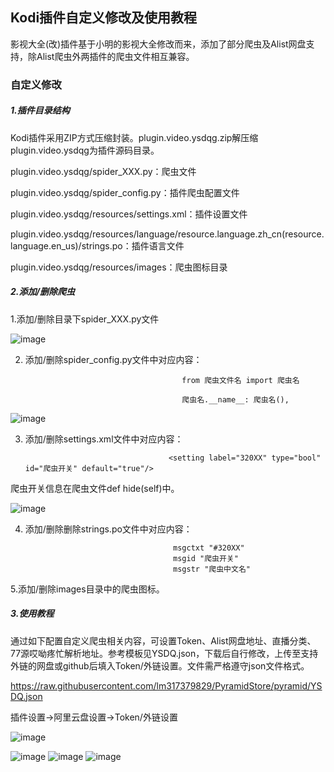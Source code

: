
## Kodi插件自定义修改及使用教程

影视大全(改)插件基于小明的影视大全修改而来，添加了部分爬虫及Alist网盘支持，除Alist爬虫外两插件的爬虫文件相互兼容。

### 自定义修改

##### 1.插件目录结构

Kodi插件采用ZIP方式压缩封装。plugin.video.ysdqg.zip解压缩plugin.video.ysdqg为插件源码目录。

plugin.video.ysdqg/spider_XXX.py：爬虫文件

plugin.video.ysdqg/spider_config.py：插件爬虫配置文件

plugin.video.ysdqg/resources/settings.xml：插件设置文件

plugin.video.ysdqg/resources/language/resource.language.zh_cn(resource.language.en_us)/strings.po：插件语言文件

plugin.video.ysdqg/resources/images：爬虫图标目录

##### 2.添加/删除爬虫

1.添加/删除目录下spider_XXX.py文件

![image](https://raw.githubusercontent.com/lm317379829/PyramidStore/pyramid/img/sc.jpg)

2. 添加/删除spider_config.py文件中对应内容：
                                          
                                          from 爬虫文件名 import 爬虫名 

                                          爬虫名.__name__: 爬虫名(),

![image](https://raw.githubusercontent.com/lm317379829/PyramidStore/pyramid/img/set.jpg)

3. 添加/删除settings.xml文件中对应内容：

                                       <setting label="320XX" type="bool" id="爬虫开关" default="true"/>

爬虫开关信息在爬虫文件def hide(self)中。

![image](https://raw.githubusercontent.com/lm317379829/PyramidStore/pyramid/img/sp.jpg)

4. 添加/删除删除strings.po文件中对应内容：
                                        
                                        msgctxt "#320XX" 
                                        msgid "爬虫开关"
                                        msgstr "爬虫中文名"

5.添加/删除images目录中的爬虫图标。

##### 3.使用教程

通过如下配置自定义爬虫相关内容，可设置Token、Alist网盘地址、直播分类、77源哎呦疼忙解析地址。参考模板见YSDQ.json，下载后自行修改，上传至支持外链的网盘或github后填入Token/外链设置。文件需严格遵守json文件格式。

https://raw.githubusercontent.com/lm317379829/PyramidStore/pyramid/YSDQ.json

插件设置→阿里云盘设置→Token/外链设置

![image](https://raw.githubusercontent.com/lm317379829/PyramidStore/pyramid/img/jx.jpg)

![image](https://raw.githubusercontent.com/lm317379829/PyramidStore/pyramid/img/json.jpg)
![image](https://raw.githubusercontent.com/lm317379829/PyramidStore/pyramid/img/json2.jpg)
![image](https://raw.githubusercontent.com/lm317379829/PyramidStore/pyramid/img/json3.png)

